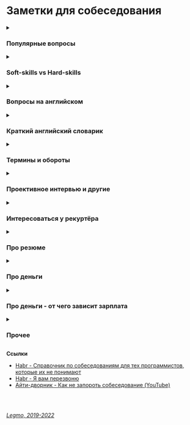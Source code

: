 <h1>Заметки для собеседования</h1>

[//]: # (Популярные вопросы)
<details><summary><h3>Популярные вопросы</h3></summary><p>

- Почему вы ищете работу?
- Какую работу вы ищите?
- Чем занимались на прошлой работе?
- Был ли коммерческий опыт работы с данной технологией?
- Зарплата - ожидания
- Как скоро готовы выйти
- Английский
- Git
- Agile
- Есть ли опыт написания тестов?
- Есть ли опыт работы в команде с code-review и тестировщиками?
- Опыт работы со строгой типизацией
  <br></p>
  <br>

[//]: # (Почему ушли с предыдущей работы?)
<details><summary><b>Почему ушли с предыдущей работы?</b></summary><p>

Рекрутер не ждет от этого ответа слишком многого. И так ясно, что будь всё в жизни людей гладко, они бы работали на
одном и том же месте с достижения трудоспособного возраста и до самой смерти. Рекрутер будет удовлетворен любым ответом,
который не поставит его самого в неловкое положение перед руководителем, когда тот у него спросит «а чего этот чел
хочет? Почему уволился из предыдущей компании?» Любой более-менее адекватный ответ, который рекрутеру не стыдно будет
передать вышестоящему руководителю, будет приемлем.

Сформулируйте ответ так, чтобы у рекрутера не сложилось впечатление, будто у вас была возможность повлиять на
сложившуюся ситуацию, но вы не смогли её реализовать.

- Приемлемые – ситуации, в которых вы не могли повлиять на обстоятельства (например - очень большие задержки по
  зарплате, или очень низкая зарплата и полное отсутствие перспектив, или например неудобное расположение)
- Неприемлемые – ситуации, когда у вас была возможность тем или иным способом повлиять на обстоятельства, но вы не
  смогли (личный или профессиональный конфликт с руководителем или коллегой, неконкурентноспособный продукт компании в
  создании которого принимаете участие лично вы, неисполнение своих обязательств)

Как отвечать, если у вас на предыдущей работе действительно всё было не очень гладко?

- Нужно формулировать свой ответ в форме не «почему», а в форме «для чего».

<br><p>
</details>

[//]: # (Большой перерыв после последней работы - почему? Чем занимались?)
<details><summary><b>Большой перерыв после последней работы - почему? Чем занимались?</b></summary><p>

Закрыл большой проект, заработал довольно существенную сумму. Решил устроить нормальный отпуск, впервые за несколько
лет. В процессе, пришёл к выводу, что хочу сменить сферу деятельности и активно занялся самообучением

<br></p>
</details>

[//]: # (Ошибки - самые серьёзные ошибки в вашей карьере?)
<details><summary><b>Ошибки - самые серьёзные ошибки в вашей карьере?</b></summary><p>

Обычно, цель этого вопроса выяснить не уровень дна, которое вы сумели пробить в своем прошлом, а ваш локус контроля (
т.е. склонны ли вы возлагать ответственность за свои неудачи на себя, или на обстоятельства), и ваше к ним отношение.

Для успешного прохождения вопроса лучше возлагать ответственность на себя. Это представит вас как человека, способного к
управлению собственной жизнью, а не как детерминированное существо, сама судьба которого зависит исключительно от того,
как сложатся звёзды и обстоятельства

Второе: надо проговорить какие выводы вы сделали из ситуации, чему научились.

<br></p>
</details>

[//]: # (Достижения - самые серьёзные)
<details><summary><b>Достижения - самые серьёзные</b></summary><p>

Цель вопроса - узнать потолок, которого вы пока смогли достичь.

Этот потолок должен соответствовать должности, на которую вы претендуете, но не быть слишком высоким, иначе возникнет
вопрос «а что вы вообще забыли на этом собеседовании с такими достижениями?»

<br></p>
</details>

[//]: # (Стресс - насколько вы стрессоустойчивы)
<details><summary><b>Стресс - насколько вы стрессоустойчивы</b></summary><p>

Ответ: «А какие именно стрессы предполагаются на этой должности?»

Рекрутер может рассказать о злых придирчивых клиентах, большом объеме работы, неисполнительных контрагентах.

После чего можно развеять его опасения, сказав: «Да это ерунда, я с таким постоянно сталкивался, и мне всегда удавалось
найти общий язык практически с любым человеком»

<br></p>
</details>   

[//]: # (Расскажите о руководителе)
<details><summary><b>Расскажите о руководителе (коллеге/клиенте/друге/недруге...)</b></summary><p>

Стандартная проективная методика из психологии, основанная ещё на древнем изречении о том, что «праведник даже в воре
увидит праведника, а вор даже в праведнике – вора»

Иными словами, понять что за человек перед тобой проще всего по тому, как он отзывается о других.

Конечно, если вам пришлось и правда работать с откровенными мудаками, дифирамбы им петь ни к чему. Но лучше обратить
внимание именно на положительные черты, а не на том, какие они были гады, это покажет и вас самого в лучшем свете.

<br></p>
</details>

[//]: # (Качества хорошего руководителя)
<details><summary><b>Качества хорошего руководителя</b></summary><p>

Вариация предыдущего вопроса.

Вариант ответа:

- Хороший начальник обладает опытом и развитыми «soft-skills», т.е. умением строить коммуникации
-
- Терпелив
- Умеет слушать
- Не занимается «микро-менджментом»
- Обладает опытом, чтоб видеть - вот эти задачи идут нормально, не надо трогать. А вот эта горит, надо срочно что-то
  делать, за оставшиеся дни не успеваем - надо переносить сроки, передать другому человеку, изменить формулировку...
- Умеет модерировать дискуссию.<br>
  Например, чтоб вся команда не залипала на полчаса слушая одни и те же возмущения одного сотриудника. Где-то
  поддержать, где-то переключить беседу, где-то прервать и скзатьа «Это мы обудим во время личного звонка (или узким
  кругом, с теми кого это касается)

<br></p>
</details>

[//]: # (Ваши недостатки)
<details><summary><b>Ваши недостатки</b></summary><p>

Лучше говорить только о тех недостатках, которые не пересекаются с качествами, необходимыми для исполнения обязанностей.

Например – вакансия грузчика.<br>
— Какие у вас недостатки?<br>
— Вы знаете, мне кажется я не слишком интеллектуальный человек.<br>
«Отлично! Нам как раз нужны такие грузчики» — подумает рекрутер.<br><br>

Или например – вакансия программиста.<br>
— Какие у вас недостатки?<br>
— Даже не знаю. Наверное, физ. подготовка оставляет желать лучшего.<br>
— Ну, ничего, для тяжелых работ у нас грузчики есть.<br>

<br></p>

</details>

[//]: # (Почему хотите работать в нашей компании? / Что для вас важно в вашей работе? / Что вам кажется наиболее привлекательным в этой должности?)
<details><summary><b>Почему хотите работать в нашей компании? / Что для вас важно в вашей работе? / Что вам кажется наиболее привлекательным в этой должности?</b></summary><p>

Вспоминаем описание вакансии, на которую вы пришли, и пересказываем её своими словами.

Например, вакансия сисадмина. Обязанности на работном сайте:

- Развертывание, оптимизация и поддержка работоспособности инфраструктуры
- Обеспечение безопасности информационных систем и серверов.
- Подготовка предложений по модернизации оборудования, координация работ с поставщиками оборудования и технических
  решений.

Ответ:

- Ваша компания мне интересна тем, что она предлагает именно то, что я ищу. Для меня важно заниматься работой, которую я
  люблю и умею делать лучше всего – развертыванием IT инфраструктуры, обеспечением информационной безопасности,
  модернизацией оборудования.

Если получится не заржать, то считайте, вопрос пройден.

<br></p>
</details>

[//]: # (Зачем вам деньги?)
<details><summary><b>Зачем вам деньги?</b></summary><p>

Вопрос чаще задают менажерам и т.д.

На мой взгляд, хороший вариант ответа - пирамида Маслоу

- выживание (еда, одежда, жильё..)
- комфорт (вкусная еда, красивая одежда, машин, отпуск...)
- самореализация (хобби, помощь другим и т.д.)

В ответе:

1. Не зависнуть, не тупить
1. Показать более-менее внятное структурное мышление - у меня такие-то траты (кредит, дети, машина...)

<br></p>
</details>

[//]: # (Кого уважаете в профессиональной сфере?)
<details><summary><b>Кого уважаете в профессиональной сфере? (известные личности/ресурсы)</b></summary><p>

- Дмитрий Кузюбердин - it-Kamasutra
- Илья Кaнтop - learn.javascript.ru
- Максим Пацианский - книга "React.js курс для начинающих", https://vk.com/maxpfrontend
- Дмитрий Трепачёв - http://code.mu/
- Hexlet - Кирилл Мокевнин (ru.hexlet.io)
- Сергей Чикуенок - вёрстка
- телеграмм-каналы можно упомянуть

<br></p>
</details>

[//]: # (Ресурсы  по специальности и около)
<details><summary><b>Ресурсы по специальности и около ()</b></summary><p> 

От Алекса программист-expert в EPAM

- Читать что-то конкретное, я не читаю. Изредка, когда охота "покатать вату", ищу что-то
  на [Medium](https://medium.com/)
- Из фронтового, слушаю подкасты, если говорят о чем-то интересном, захожу в show-notes и смотрю ссылки или ищу.
- Из отечественных подкастов по фронту:
  - [Frontend Weekend](https://soundcloud.com/frontend-weekend)
  - [Девшахта](https://medium.com/devschacht/tagged/девшахта)
  - [Фронтенд Юность (18+)](https://soundcloud.com/frontend_u) - может показатся хулиганским,
    но уровень у ведущих хороший.
- Обязательно, хотя бы раз в неделю захожу сюда
  - [Awesome JavaScript Sorrycc GitHub](https://github.com/sorrycc/awesome-javascript) - a collection of awesome
    browser-side JavaScript libraries, resources and shiny things.
  - [Awesome JavaScript Uhub GitHub](https://github.com/uhub/awesome-javascript) - a curated list of awesome JavaScript
    frameworks, libraries and software.
  - [bestofjs.org](https://bestofjs.org/)

От себя

- Дмитрий Кузюбердин - [IT-Kamasutra](https://www.youtube.com/c/ITKAMASUTRA)
- Илья Кaнтop - [learn.javascript.ru](https://learn.javascript.ru)
- Дмитрий Трепачёв - [code.mu](http://code.mu)
- Кирилл Мокевнин - [Hexlet](https://ru.hexlet.io/)
- Евгений Кавальчук - [WebDev](https://www.youtube.com/c/YauhenKavalchuk)

<br></p>
</details>

[//]: # (Книги по специальности и около)
<details><summary><b>Книги по специальности и около</b></summary><p>

- Программирование
  - Банда четырёх (Э. Гамма, Р. Хелм, Р. Джонсон, Д. Влиссидес.) - Приемы объектно-ориентированного проектирования.
    Паттерны проектирования
  - Мартин Р - Чистый код
  - Бэнкс А, Порселло Е - React и Redux. Функциональная веб-разработка (O'Reilly)
  - Петцольд Ч - Код. Тайный язык информатики
  - Бхаргава А - Грокаем алгоритмы
- Дизайн, юзабилити, проектирование интерфейсов
  - Алан Купер - Психбольница в руках пациентов
    - Дональд Норман - Дизайн привычных вещей (1988)
    - Влад Головач - Искусство мыть слона. Дизайн пользовательского интерфейса (2001 и 2010)
    - Влад Головач - Культура дизайна (2014 и 2017)
    - Джеф Раскин - Интерфейс. Новые направления в проектировании компьютерных систем (Apple)
    - Адриан Форти - Объекты желания (1986)
    - Эдвард Тафти - Представление информации
- О жизни в целом
    - Франкл В - Сказать жизни «Да!»
    - Карнеги Д - Как перестать беспокоиться и начать жить
    - Талеб Н - Антихрупкость
- "Общефилософское"
  - Буддизм
  - Философия стоицизма, Сократ, Ницше
  - Дао Дэ Дзин (Лао Цзы)

<br></p>
</details>

</details>

[//]: # (Soft-skills vs Hard-skills)
<details><summary><h3>Soft-skills vs Hard-skills</h3></summary><p>

`Soft-skills` — навыки, которые помогают решать жизненные задачи и работать с другими людьми.<br>
Коммуникация, критическое мышление, управление проектами, наставничество... Умение общаться с коллегами, участвовать в
дискуссии, модерировать дискуссию, проводить code-review (т.е. давать обратную связь по ошибкам) и т.д.

`Hard-skills` — узкие профессиональные навыки, которые нужны для решения конкретных задач в повседневной работе.

**Ссылки**

- [Что такое soft skills и как их развивать. Полный гид](https://trends.rbc.ru/trends/education/5e90743f9a7947ca3bbb6523#p1)

<br></p>
</details>


[//]: # (Вопросы на английском)
<details><summary><h3>Вопросы на английском</h3></summary><p>

- рассказ о себе
- образование
- какую работу ищете
- почем нравится/не нравится профессия/язык/среда (web-разработка, Drupal, React...)
- почем нравится/не нравится удалённая работа

<br></p>
</details>

[//]: # (Краткий английский словарик)
<details><summary><h3>Краткий английский словарик</h3></summary><p>

- Я делал работу - I did the work
- Я хочу сделать - I want to do
- Я хотел бы - I would like to
- Я хотел бы - I wanted
- Я имел - I had
- Я буду иметь - I'll have
- Мне нравится - I like
- Мне не нравится - I do not like

- Переписка - correspondence
- Общение - communication
- Митинг - meeting (невероятно!)
- Спокойно - calmly
- Срочно - urgently
- Опыт - experience
- Такие как - such as
- Много - A lot of
- Не много - A little of
- Старый код - Legacy code
- Проблемы, вызовы - Challenges

- Изучать - To study
- Сжатые сроки выполнения - Short deadlines
- Высоконагруженные проекты - Highload projects
- В течении моей работы, я... - During my work, I...
- Мои задачи включали - My tasks included
- Делать что-то полезное - Do something useful
- Развиваться в этом направлении - Develop in this direction
- Большая международная команда - A large international team

<br></p>
</details>

[//]: # (Термины и обороты)
<details><summary><h3>Термины и обороты</h3></summary><p>

- CV - резюме или сопроводительной письмо (cover letter)
- rate, pay rate - зарпалата, ставка зарплаты
- gross salary - зарплата до вычетов
- net salary - зарплата на руки
- offer - предложение
- рекуртёр, hr - специалист по поиску персонала
- NDA - договор о неразглашении
- soft skills - обычно набор личностных качеств, которые помогают эффективно взаимодействовать с людьми. Соотвествие
  корпоративной культуре и т.д.
- hard skills - все навыки, которые связаны с непосредственной профессиональной деятельностью человека и доступны для
  наглядной демонстрации.
- must have - обязательно
- outsourcing - наёмный сотрудник, не в штате компании
- pay — оплата, выплата, заработная плата
- salary — зарплата Фиксированная, обычно ежемесячная оплата работы сотрудника.
- overtime — сверхурочные
- своевременная индексация рейта

**Ссылки**

- https://skyeng.ru/articles/pay-salary-wages

<br></p>
</details>

[//]: # (Проективное интервью и другие)
<details><summary><h3>Проективное интервью и другие</h3></summary><p>

Чтобы лучше понять тип личности кандидата и присущие ему модели поведения, работодатели задают проективные вопросы:
просят кандидата высказать мнение о людях и ситуациях, с которыми он никак не связан. Кандидату не нужно говорить о
себе, поэтому он начинает действовать свободнее. Но так как человек судит о событиях и других людях с точки зрения
своего опыта, интервьюер делает из его рассказа полезные выводы.

Проективные вопросы звучат так:

- «Зачем люди делают карьеру?» Работодатель пытается узнать о мотивах кандидата, понять, почему ему важен или не важен
  карьерный рост.
- «Опишите типичные причины конфликтов в коллективе». Из ответа на этот вопрос можно узнать о негативном опыте
  кандидата, его представлениях о комфортном и некомфортном для него коллективе.
- «Какой клиент может стать проблемным для компании?» Это тоже вопрос о негативном опыте, о конфликтах, которые могут
  повториться у сотрудника в будущем.
- «Почему одни люди добиваются в жизни успеха, а другие терпят неудачи?» Ответ на вопрос расскажет о том, как кандидат
  представляет себе успех: в чем его причины, как его повторить.

  Вы можете вернуть интервьюера из гипотетических ситуаций в реальность: «Не могу говорить за всех людей, но лично мне
  кажется…»

**Ссылки**

- [hh.ru- Различные типы интервью](https://irkutsk.hh.ru/article/301547)

<br></p>
</details>

[//]: # (Интересоваться у рекуртёра)
<details><summary><h3>Интересоваться у рекуртёра</h3></summary><p>

- **Общие вопросы**
    - Уточните пожалуйста - вы работаете в компании и внешний специалист?
    - Тип компании - стартап, свой продукт, аутсорс...
    - Размер компании (Россия/ мир)
    - Офисы - вообще есть? За рубежом? В Сибири?
    - В связи с чем открылась вакансия?
    - Какие есть особенности у этой вакансии?
  - **Чем предстоит заниматься**
    - Какого идеального сотрудника вы ищете?<br>
      Для каких целей и задач компания ищет человека (задать прямой вопрос). После чего провести параллели с вашим предыдущим опытом, и рассказать, как именно вы планируете это сделать.
      ```
      - Мы ищем логиста, который бы уменьшил наши издержки на доставку комплектующих из Китая.
      - Ясно. На прошлой работе издержки были очень сильно раздуты из-за того, что руководство 
      по привычке работало с транспортными компаниями, у которых тарифы не менялись много лет, 
      пришлось заново просмотреть рынок, заменить некоторых перевозчиков, затраты были сокращены 
      на такие-то суммы. Есть список из хороших, проверенных компаний, которые никогда не подводили. 
      ```
    - Моя роль на проекте
    - Планируемые результаты моей работы за 30, 60, 90 дней
    - Критерии качества работы
      - какие ключевые качества хорошего сотрудника? Попросить расшифровать
      - по каким критериям вы оцениваете работу? Что такое для вас хорошо и плохо?
      ```
      Например:
        - что вы вкладываете в слово отвественность?
        - предлагать идеи – это хорошо или плохо? 
        - или сначала надо навести порядок в работе? 
        - или бог с ним с порядком, главное – чтобы не беспокоили менеджера, и при этом росла 
        прибыльность проекта?
        - если я вижу что на проекте что-то не так:
          - сразу хвататься исправлять?
          - инициировать обсуждение? с кем?
          - не беспокоить начальство вопросами и всё сделать самому?
      ```
  - **Проект, команда**
    - О проекте
    - Чем занимается команда
    - Стэк технологий
    - Вопросы о задачах, технологиях
    - Поддержка/новый код
    - Какая команда
    - Кол-во человек на проекте (дев/тест/прочие)
    - Есть ли общение на английском?
    - Методология разработки - Agile? Lean (бережливая)?
    - Митинги - насколько часто, в какое время, на каком языке, с видео/без
  - **Режим работы**
    - Часовые пояса
    - Время работы
    - Насколько свободный график? 
    - Непрерывное присутствие в чате в течении рабочего дня?
    - Можно ли часть дня работать по своему времени (оставляя "окно" для общения с командой)
    - Отпуск / отгулы / больничные - сколько раз в год, как долго, насколько заранее, оплачиваемый/нет
    - Гос. праздники - есть ли? Национальные? Оплачивают?
    - Переработки (вечер, выходные) - есть ли, как часто, оплачивают ли, если да - по какой схеме
  - **Возможности развития**
    - Возможности развития и обучения?
    - Оплачивает ли она курсы/сертификаты? Хекслет, HTML-academy...
    - Ментор
    - Код-ревью
  - **Деньги**
    - Оплата почасовая или фиксированная?
    - Если почасовка 
      - Гарантируют ли загрузку? 
      - Провалы в неделю-две между проектами? 
      - Полдня нет работы, а к вечеру упала и надо отработать 8 часов
    - Уровень зарплаты (до вычета налогов)
    - Это з/п с учетом премий и бонусов или только окладная часть (та, которая будет прописана в договоре и будет выплачена при любых условиях посещения работы) 
    - Метод оплаты - перевод на карту? Конкретный банк?
    - ИП необходимо?
  - **Испытательный срок**
    - Испытательный срок? 
    - Зарплата на испытательном сроке? 
    - Условия прохождения? 
    - Сколько человек обычно отсеивается?
  - **Условия договора**
    - Трудовой договор?
    - Право расторжения договора 
    - NDA
    - Соц. пакет
  - **Карьерный рост**
    - Схема карьерного роста?
    - Как часто и на каком основании пересмотр ставки и позиции в компании. 
    - Индексация заработной платы, ее частота и размеры
  - **Медицинское страхование**
    - объемы,
    - что включает, что
    - что рассматривается, как страховой случай, а что не рассматривается
- **Всякое другое**
    - Выдают ли рабочую машину
    - Офис
        - оценка по 10 бальной шкале)
        - есть ли Firewall
        - время на общественном транспорте (минут/транспорт)
    - Общее впечатление от компании

<br></p>
</details>

[//]: # (Про резюме)
<details><summary><h3>Про резюме</h3></summary><p>

Составление резюме - очень большая тема.<br>
Пока буду набрасывать некоторые статьи без особого отбора. Будет время - запишу основные тезисы.

**Ссылки**

- [33 лайфхака для резюме, которые удвоят твою заработную плату ](https://lifehacker.ru/2015/04/07/33-lajfhaka-dlya-rezyume/)
- [habr - 12 шагов по поиску удаленной работы](https://habr.com/ru/post/461629/)
  - [Overqualified и специфика резюме в Канаде](https://t.me/maricanada/275)
  - [habr - oDesk (Upwork). Мой опыт за полтора года](https://habr.com/ru/post/234551/)
  - [Мой опыт работы на odesk.com](https://juan.livejournal.com/354420.html)
  - [Фриланс на Upwork 2019 ](https://book.jff.name/front-matter/about-upwork-book/)
- [habr - Резюме программистов. Часть 1 (плохие)](https://habr.com/ru/post/184332/)
- [habr - Резюме программистов. Часть 2 (хорошие)](https://habr.com/ru/post/184372/)
- [habr - Как написать хорошее резюме для удаленной работы в зарубежной компании](https://habr.com/ru/company/talentboard/blog/296740/)
- [hh.ru - О себе: как заполнить самый странный раздел в резюме](https://irkutsk.hh.ru/article/302530)
- [habr - 38 пунктов, которые вы обязаны исключить из вашего резюме прямо сейчас](https://habr.com/ru/company/icanchoose/blog/290668/)
- [Как сделать так, чтобы получать больше предложений по работе](https://pikabu.ru/story/kak_sdelat_tak_chtobyi_poluchat_bolshe_predlozheniy_po_rabote_6332920)
- [hh.ru - Стойка на руках и губы уточкой: как выбрать фото для резюме](https://irkutsk.hh.ru/article/23994)
- [hh.ru - 30 слов и выражений, которые помогут составить хорошее резюме](https://irkutsk.hh.ru/article/302406)
- [Пример эволюции резюме UX-дизайнера за 7 лет (Airbnb)](https://raw.githubusercontent.com/Legmo/notes/master/Pages/7-years-resume.jpg)

<br></p>
</details>

[//]: # (Про деньги)
<details><summary><h3>Про деньги</h3></summary><p>

Вопрос зарплаты, обычно, обсуждается дважды:

1) Обсуждение с рекуртёром - на первом собеседовании. Чтоб он понял, попадаете ли вы в вилку вакансии.
2) Обсуждение с руководителем - когда вам готовы сделать offer.

**Обсуждение с рекуртёром**
Формулировка для рекрутера должна быть такой:<br>
`Я рассматриваю предложения от такой-то суммы, но всё зависит от того, что мне придется делать.`

Переговоры превращаются в игру:
  ```
  - Каковы ваши зарплатные ожидания?
  - Ну, зависит от того, что мне придется делать. А вы на какую зарплату специалиста ищете?
  - Хотелось бы всё-таки от вас услышать вашу минимальную планку.
  - Понимаете, это зависит от многих моментов, но я знаю, что вилка у вас в любом случае есть, 
  поэтому не могли бы вы её всё-таки озвучить, вдруг я вам просто не подойду по ней?
  И у кого быстрее сдадут нервы, и он озвучит конкретную сумму, тот и проиграл.
  ```

Почти всегда разные компании предлагают за один и тот же функционал разные зарплаты, в зависимости от того, насколько
финансово уверенно они себя чувствуют, и конечно «традиций». Поэтому "выманивание" информации о вилке по зарплате
необходимо, чтобы не скостить самому себе будущую зарплату на существенную сумму.

Если попался непробиваемый рекрутер, непременно хочет услышать ваше предложение - назвать мин. сумму, за которую будет
комфортно работать.<br>
Минимальная сумма = не та зарплата, на которую вы будете ходить на работу со слезами на глазах<br>
А та, получая которую, вы не будете испытывать слишком больших душевных мук и терзаний.

Точка зрения: рекрутеру нельзя называть минимально комфортную сумму, потому что вам в 90% случаев предложат на 5-10%
меньше нее и больше нее никогда не заплатят. А надо, определив для себя комфортную зарплату, называть на 10% больше,
тогда и будет запас поторговаться.

Вариант формулировки:

  ```
  Средняя ЗП для специалиста моего уровня - такая-то. 
  Я считаю что я имею необходимый набор навыков и опыта чтобы рассчитывать на среднюю + 10%. 
  Но в целом я готов обсудить размер ЗП и перспективы после того как узнаю спектр задач 
  и требования.
  ```

** Если рекуртёр не говорит про зарпалту **
Можно спросить самому, хотя бы про нижнюю планку зарплаты. <br>
В середине или конце беседы (когда все ключевые моменты обсудили)<br>
Но, вообще - лучше так не делать, подождите пока вам сделают offer (см. ниже)

** Обсуждение с руководителем **
Можно немного поднять свои зарплатные ожидания (относительно общения с рекуртёром)

Сработает это только в том случае, если вы действительно нашли общий язык, и сумели убедить его что вы подходите под те
задачи, которые он вас нанимает, поэтому делать это нужно только в конце беседы.

Беседу лучше выстраивать таким образом – после ответа на его вводные вопросы лучше задать прямой вопрос о том, для каких целей и задач компания ищет человека, после чего провести параллели с вашим предыдущим опытом, и рассказать, как именно вы планируете это сделать.
  ```
  Итак, вы почувствовали, что разговор задался, и вы решили озвучить большую сумму, 
  чем ту, что озвучили рекрутеру.
  
  На это руководитель может ответить:
    - Но Марии вы говорили что готовы выйти на другую зарплату.
    
  Приемлемым ответом будет такой:
    - Нет, Марии я говорил, что всё будет зависеть от функционала. Те задачи которые вы озвучили, 
    стоят столько. Я готов гарантировать их исполнение на 100% , но хотелось бы получать вот такую сумму.
   
  Если ваши требования вменяемы, и вы действительно убедили его что способны сделать все, что обещаете,
   скорее всего предложение будет сделано. 
  ```

** Про вопросы о зарпалате на начальном этапе переговоров **
Главный принцип: пока не получил официального предложения о работе – не говори про зарплату. Особенно если не
спрашивают.

По возможности, уходите от вопросов о зарплате, пока не получите предложение о работе от своего будущего руководителя. В
его интересах, чтобы вы были мотивированы и готовы работать на данной должности как можно дольше. Никого не устраивает
текучка кадров, это как минимум экономически не выгодно. (Мы не берем примеры организаций, которые строят свою экономику
на обмане сотрудников, когда вам обещают много, вы верите, но только после испытательного срока, уподобляетесь Папе
Карло, а вам сообщают через три месяца, что испытательный срок вы не прошли и вас увольняют, чтобы найти следующего
доверчивого гражданина.)

  Точка зрения: для работодателя вопрос про деньги от кандидата на старте отношений – это демонстрация того, что человек не будет лоялен компании и если кто-то другой предложит на 100 у.е. больше, он тут же покинет данную организацию.

  Если просят заполнить анкету, в которой стоит графа «Укажите желаемый размер заработной платы», смело пишите: «обсуждается».

Если не требуют указать точную цифру – пишите интервал (добавьте 10% к последней, добавьте 20%, чтобы достичь
приемлемого результата и была возможность для торга).

** У кадровиков есть простая схема понять, сколько вы стоите **
Обычно спрашивают: «Назовите минимальную сумму, ниже которой вы работать не будете?» Допустим вы называете цифру в 1000
у.е., кадровик, что-то черкает в анкете и задает вопрос повторно: «А если зарплата будет 950 у.е. – вы согласитесь?» Вы
начинаете лихорадочно думать, а устроит или не устроит вас такая цифра, если вы заложили 20% для торгов, то вы легко
«отдадите» — эти 50 у.е. и согласитесь. Но кадровик не унимается: «А если это будет 900 у.е.?» Так пошагово определяют
вашу нижнюю границу торгов по зарплате.

** Как понять, что ваши требования вменяемы? **

Очень просто, также, как и при любом ценовом анализе, когда вы ходите по магазинам, методом исследования предложения.

  Некоторые работные сайты предлагают бесплатный пробный доступ к своей базе, или доступ по минимальной цене, например на один день. Полистайте резюме кандидатов вашей профессии, посмотрите на их образование, опыт работы, навыки. Посмотрите их зарплатные ожидания.
 
  Если зарплатные ожидания не опубликованы в резюме, можно и позвонить, представившись какой-нибудь компанией, и поинтересоваться, каковы зарплатные ожидания ваших прямых конкурентов на рынке труда.

Также можно позвонить в кадровые агентства, тоже представившись какой-нибудь компанией, и поинтересоваться, во сколько
вам встанет вот такой кандидат (описываете свой опыт, и узнаете, сколько сейчас стоят на рынке такие люди) .

** Грамотные формулировки для ответов о желаемой зарплате **
  - Мне бы хотелось обсудить данный вопрос позже, когда вы точно поймете, что я подхожу на данную должность.
  - Я верю вашей компании, что она берет на работу только высокопрофессиональных специалистов, обеспечивая им достойную зарплату.
  - Предполагаю, что оклады в вашей компании уже утверждены для всех должностей, готов их принять, если вы их озвучите т.д.

** Грамотные формулировки для ответов на конкретные предложения по зарплате **
  - Вам сделали **отличное предложение**
  ```
    Я внимательно ознакомился с вашим предложением. Должен признать, что оно достаточно конкурентоспособно.
   Однако предложенный вами размер месячной заработной платы на 10% ниже, чем я зарабатываю в настоящее 
    время. Хотя бонусы помогут улучшить ситуацию, все-таки я предложил бы пересмотреть размеры базовой 
    зарплаты. Есть ли возможность изменения размера предложенной зарплаты?
  ```
  - Вам сделали **хорошее предложение**
  ```
    Определенно, мои ожидания почти оправдываются. Однако я надеялся на несколько большую сумму 
    в пределах от… до… Насколько велики наши возможности для дальнейшего обсуждения зарплаты?
  ```
  - Вам сделали предложение с **низкой зарплатой**
  ```
    Вы мне действительно нравитесь, и работа кажется подходящей. 
    Успехи управления и организационной стратегии также выглядят весомыми. 
    Единственное, о чем нам нужно поговорить, и единственное, что меня удерживает, – это первоначальное
    предложение о компенсационном пакете. Откровенно говоря, зарплата меньше, чем я ожидал. 
    Я действительно заинтересован в этой должности, и, по моим сведениям, $X — это приблизительный
    уровень зарплаты. В других компаниях, с которыми я веду переговоры, предлагается примерно столько.
    Вы можете что-нибудь предпринять в этом направлении?
  ```

** Про повышение зарплаты **
  - **Правильная постановка вопроса** со стороны сотрудника<br> 
  ```
  Что я могу делать на этом месте, чтобы в перспективе X месяцев/лет зарабатывать Y денег (стать менеджером и пр.)?
  ```
  - **Амбициозная постановка вопроса**<br>
  ```
  Какой подвиг мне нужно совершить, чтобы стать менеджером в этом году? 
  (получить премию в стопятьсот мильёнов?)
  ```
  - Если вы уже получили офер в другую компанию, то постановка вопроса не меняется:<br> 
  ```
  Каюсь, грешен – сходил на собеседование. 
  Когда сходил, уже не каюсь. :) 
  Вот что предлагают. 
  Можно ли у нас делать что-то, чтобы зарабатывать сравнимые деньги?
  ```
  - Из обсуждений на habr'e:<br>
  ```
  - За мои 10 лет, зарплату ни разу не повысили. Приходилось увольняться и на новом месте 
  уже повышаться по з/п.
  - Повышения бывают. Но, только если ты не сидишь как сыч и не бубнишь себе под нос что пора з/п
  повышать. А вот если ты ноешь как последняя скотина, то начальник знает что тебе денег мало 
  и можешь неилюзорно свалить в любой момент - тут уже повышают.
  Факт: молчишь = доволен.
  ```

** Про снижение з/п в процессе переговоров **
Я считаю, что проще не прогибаться, просто сказав - "вы спрашивали на какую минимальную сумму я согласен, я её озвучил,
на меньшее, к сожалению, согласиться не могу"

А когда ты сказал что "это мой минимум", а потом согласился ещё на меньшее, то может показаться, что ты себя не ценишь,
или что никому не нужен.

** Как вы относитесь к задержкам по зарплате? **
Понятно, что такой вопрос может означать только одно – задержки по зарплате в данной компании имеют не случайный, а
систематический характер. Кто-то может подумать «ну, если зарплата хорошая, то почему бы и нет? Можно и подождать»

Можно то можно, но придя в компанию, в которой стабильные задержки зарплаты например в месяц, фактически первый месяц вы
будете работать бесплатно.

А получать зарплату только со второго месяца. Когда-нибудь, через год или два, а может позже, когда вы будете менять
работу, с вами возможно и рассчитаются за тот первый бесплатный месяц. А может и нет.

** Постоянно мониторьте, сколько стоят специалисты вашего уровня на рынке труда **
Даже если вас все устраивает на вашем рабочем месте, походите по собеседованиям.
Как минимум, вы будете в курсе, какие требования предъявляются рынком к вашей должности, что предлагается взамен.

** При получении предложения с указанием зарплаты, возьмите паузу **
Не надолго, на один день.<br>
Помните, профессионалы стоят дорого, потому что они не суетятся и знают себе цену.

** Профессионалы не торгуются **
Им это просто не надо - не они стоят в очереди за работой, а организации уговаривают их.<br>
Покажите, что вы профессионал.<br>
Но не затягивайте свое решение больше чем на один день - профессионалы думают быстро.

** Изучите внимательно компенсационный пакет, который вам предлагает работодатель **

**Ссылки**

- [Джин - статистика зарплат](https://djinni.co/salaries/?job=JavaScript&year=6m)
- [Мой круг - Зарплаты в ИТ](https://moikrug.ru/salaries)
- [Мой круг - обзор зарплат](https://habr.com/ru/company/moikrug/blog/439152/)

<br></p>
</details>

[//]: # (Про деньги - от чего зависит зарплата)
<details><summary><h3>Про деньги - от чего зависит зарплата</h3></summary><p>
  Пример ответа на вопрос: укажите "вилку" вашей зарплаты? Это далеко не все факторы, но общий ход мыслей, я думаю, понятен.

Вилка зарплаты примерно от X до X*2 тысяч рублей/долларов/евро.<br>
Попробую в нескольких словах объяснить, почему такой большой разброс.

Прямое влияние на рейт будут оказывать следующие факторы:

1) <b>Это оплата до/после всех вычетов?</b><br>
  При работе через ИП я отдаю до 10% в виде налогов, комиссий и сборов. Эта сумма напрямую влияет на размер зарплаты.
  
  2) <b>График и время работы.</b><br>
  Если график очень жёсткий, а время работы команды плотно привязано к Москве/Европе - это повод поднять рейт, т.к. часть времени мне придётся работать по вечерам. В этом нет ничего страшного, у меня большой опыт работы в таком режиме. Но, это повод получить некоторую компенсацию за неудобное рабочее время.
  
  3) <b>Насколько моя квалификация соответствует задачам?</b><br>
  Если основная часть работы подразумевает вёрстку и работу с шаблонами - это повод несколько поднять рейт. 
  В этой сфере я работаю уже давно, обладаю существенным опытом и могу в любой момент устроиться на хорошую зарплату в крупный проект.<br>
  Я могу гарантировать высокое качество и поэтому ожидаю соответствующей оплаты.<br>  
  Если существенная часть работы подразумевает программирование - это повод несколько снизить рейт.<br> 
  В этой сфере я активно расту и развиваюсь, некоторые аспекты я только изучаю, и сама возможность расти на реальных задачах - существенный бонус.
  
  4) <b>Насколько мне интересны задачи?</b><br>
  Я уже много лет занимаюсь вёрсткой, и многие задачи решаю почти автоматически. Зачастую, мне не приходится как-то напрягаться, чтоб заверстать тот или иной макет. Такую работу я оцениваю выше. Своего рода "налог на скуку" :)

5) <b>Возможности обучения и профессионального роста.</b><br>
   Наоборот, задачи по программированию для меня интересны и важны. Если у меня будет возможность существенную часть
   времени работать со скриптами, изучать различные подходы, советоваться с коллегами и в целом расти - это повод
   снизать рейт. Для меня очень важен профессиональный рост и развитие, и ради этой возможности я готов пойти на уступки
   в плане зарплаты.

6) <b>Уровень психологической напряженности.</b><br>
   Если работа подразумевает существенную психологическую нагрузку - это повод поднять финансовую планку.
   Речь про такие вещи как: короткие дедлайны, штрафы, работа над несколькими важными задачами одновременно, частое
   переключение между задачами, разрешение конфликтных ситуаций и т.д.<br>

Предлагаю обсудить вопрос зарплаты более подробно после технического собеседования, когда станет ясно - насколько мои
навыки подходят для данной вакансии, и насколько мне интересна эта вакансия.

<br></p>
</details>

[//]: # (Прочее)
<details><summary><h3>Прочее</h3></summary><p>

- Не знаешь - так и скажи. Не придумывай
- Но, полезно думать вслух (если немного соображаешь в теме)
    - я не знаю точно решения, но насколько мне известно браузер работает так-то и так-то, компилятор так-то и поэтому
      наверное будет примерно вот так... Показать что ты вообще что-то соображаешь и приплести известные тебе материалы
      из смежных областей.
- Не отзываться негативно от прошлых коллегах/компаниях - максимально сдержанно и корректно
- Не выдавать конфиденциальную информацию - NDA и всё такое
- Если лезут не в своё дело (например: "Почему вы не женаты?")
    - «Я думаю, этот вопрос не имеет отношения к моим профессиональным качествам, поэтому если вы позволите, я бы не стал на него отвечать». 
- Отлично, я думаю, что это выглядит хорошо, но что бы вы в нем оптимизировали?
  - Подготовив решение - подумайте о возможных граничных случаях, проблемах масштабирования и слабых сторонах. Всегда будьте на шаг впереди. 
  - Если вы используете рекурсивный подход, что может произойти, если у вас будет огромный фрагмент информации? 
  - Если вы используете алгоритм хеширования, как вы справитесь с коллизиями? 
  - Насколько вероятно, что это произойдет, и каков наихудший сценарий?
- Хороший пример "как разойтись, чтоб проект не просел" 
  - Расставание с человеком – тоже может быть устойчивым решением, если люди договорятся разойтись так, чтобы проект не просел. 
  - У вас бывало когда-нибудь такое, что уже уволившись, вы все равно ходили на предыдущую работу помогать? Или консультировали оставшихся ребят удаленно? Почему вы это делали? Скорее всего, потому что разошлись правильно и корректно.
  - Проблема менеджера не в том, что люди смертны, а в том, что они внезапно смертны. Если бы увольнения, мотивацию, де-мотивацию людей можно было бы предсказать и заложить в план — было бы гораздо проще жить! Поэтому если уход человека не ведет к неустойчивости проекта (человек передает дела, помогает и т.д.) — это не всегда плохо.
- Ожидания менеджера – у него в голове. 
  - Периодически в ответ на вопрос «Чего вы хотели бы, чтобы изменилось в результате тренинга» получаем от заказчиков ответы: «Хотим, чтобы люди стали более ответственными». Отличный ответ, из которого нельзя сделать вообще никаких выводов, пока не задашь уточняющий вопрос: «А как вы поймете, что они стали более ответственными?» И дальше главное слушать и успевать записывать. 
  - Потому что понимание ответственности у каждого свое. Для кого-то это когда человек не проходит мимо проблем, а начинает немедленно их решать. Для кого-то – когда он инициирует обсуждение проблем с заказчиком. Для кого-то когда он вообще не беспокоит руководство вопросами, а делает все сам. Пока не поймешь, что человек хочет, все, что ты делаешь – попытки угадать, что у заказчика в голове.
- Держитесь с достоинством. 
  - Помните о своих сильных сторонах, профессиональных, личностных. Заранее подготовьте яркие, красивые примеры из своего рабочего опыта. Помните, вас берут в организацию, чтобы вы принесли ей пользу, так расскажите, какую выгоду получила ваша предыдущая компания от вашей деятельности, как вы помогли спасти ее от кризиса, как вы вывели ее в лидеры и т.д. 
  - Не бойтесь несколько преувеличить свои заслуги. Помните, вы на рынке труда, здесь важно себя правильно преподать. 
  - А причину ухода объясните своим желанием развиваться, что вы выросли из рамок должности, отдела, компании, вам требуются новые горизонты.
- По тому, как вы отстаиваете свои интересы, ваш руководитель будет предполагать, что вы так же будете отстаивать интересы его подразделения.

***
Важно **"как ты себя объясняешь"** - насколько ты понятен рекуртёру, может ли он легко положить в нужную "коробочку"
своего сознания?<br>
Поначалу хорошо себя немного "упростить", быть понятным. Соответствовать ярлычкам.<br>
Потом, в процессе работы, можешь проявить что ты сложный, интересный и разнообразный.

Неправильно:

```
    Я 20 лет занимаюсь веб-разработкой, но до сих пор не освоил ничего кроме вёрстки. 
    Зато я был арт-директором в типографии и отлично играю на гитаре. 
    А сейчас думаю - толи пойти junior-разработчиком, толи устроиться поваром..."
```

Правильно:

```
    Я несколько лет занимался дизайном. Последние три года увлёкся веб-разработкой, плотно работал верстальщиком. 
    Освоил эту сферу на уровне "эксперт". 
    Сейчас развиваюсь как JS-программист, ищу позицию junior, чтоб быстро вырасти на реальных задачах"
```

<br>

***
Полезно завести отдельный аккаунт на **GitHub** с примерами кода. Подходящими для данной вакансии. Для вёрстки один, для
программирования - другой.<br>

***
Очень полезно для резюме иметь утверждённые правки в крупных/известных **OpenSource проектах** по своей тематике. Тем
самым ты перекладываешь работу по оценке твоего уровня на плечи сообщества - если сообщество приняло твои правки, значит
ты молодец, и можно особо тебя не проверять.<br>

***
Нет, это вы позволяете им так поступать. Кто вам запрещает задавать вопросы? Расспрашивайте работодателя, уточняйте все детали, записывайте наконец в блокнот! 

Неужели так трудно скачать из PlayMarket или AppStore диктофон?! 

Работодатель прекрасно понимает все свои риски, поэтому на собеседованиях докапывается до самых бессмысленных деталей. Так чего вы то вдруг засмущались? Докапывайтесь до него!

- Что за проект? 
- Какая точная зарплата? 
- Белая ли зарплата? 
- На каких условиях стоит ожидать роста зарплаты? 
- Есть ли перспективы для роста карьерного? 
- Стабильные ли инвестиции в проект (не обанкротится ли фирма завтра)? 
- Сколько уже сделано и сколько предстоит сделать? 
- Есть ли утвержденный план работ? 
- Определены ли точные роли в команде? 
- Кто руководит, какой у него стаж руководства, есть ли успешные завершенные проекты? А у команды? 
- Кто в команде, сколько их, давно ли они работают в команде, чем занимались? 
- Кому вы непосредственно будете подчиняться и какие границы у этого подчинения? 
- Каковы корпоративные правила в этом месте?
- Есть ли гарантии оплаты сверхурочных?
- Заинтересована ли компания в вашем обучении?
- Оплачивает ли она курсы/сертификаты?

И т.д. думаю вы уловили мысль.

В конце-концов, это вам в этом месте и над этим проектом работать (не)определенное время.
Ну так выясните на берегу во что вы собираетесь ввязаться, чтобы потом не скулить на хабре, не приходя в сознание, о том
как вам скучно и что все плохо!

**Зачем диктофон?**
Записать собеседование (если разрешат, бывает до собеса подписываешь соглашение о коммерческой тайне и неразглашении),
чтобы самому потом в спокойной обстановке еще раз прослушать все, если не получается запомнить. Некоторые вещи не сразу
принимаются во внимание, даже если они сказаны прямым текстом.

<br>

***

И помните — вы тоже оцениваете работодателя. Задавайте вопросы, важные для вас. Не только про зарплату и график работы,
а побольше спрашивайте про сам функционал, про то, как и что в компании устроено, какие есть особенности, в связи с чем
открылась вакансия. Почему-то многие думают, что это может отпугнуть. Наоборот: рекрутеры и руководители, которые
проводят интервью, часто сетуют, что кандидаты мало о чем не спрашивают и на всё кивают. На самом деле ваши вопросы
показывают вашу заинтересованность и серьезный подход к выбору работы — а это уже само по себе преимущество.<br>

***
Очередной случай, когда разработчик был в плохом настроении, ответил рекрутеру крупной компании ненормативно пару лет
назад, теперь хочет попасть в эту компанию, а в базе у фирмы стоит условная "черная метка".

У крупных корпораций сейчас базы кандидатов "сквозные". Т.е., например, в компании, где тысячи сотрудников по всем миру,
может быть единая база соискателей, которая хранит ВСЮ историю работы с данным кандидатом, от студенческой скамьи до
зрелого возраста. И одно некорректное письмо или разговор может сильно осложнить возможность в такую компанию попасть.

Конечно, эти вещи возвратны, но если конкуренция среди соискателей высока, то "меченым" отдается меньшее предпочтение.
Поэтому если очередная неопытная девочка-рекрутер из условного Почта.ру предложила Вам Java вместо JavaScript, не нужно
отвечать грубо, можно выслать в ответ смайлик или промолчать. Все мы когда-то были Junior-ами :)<br>

</p>
</details>

**Ссылки**
  - [Habr - Справочник по собеседованиям для тех программистов, которые их не понимают](https://habr.com/ru/post/485532/)
  - [Habr - Я вам перезвоню](https://habr.com/ru/post/468923/)
  - [Айти-дворник - Как не запороть собеседование (YouTube)](https://youtu.be/5D0xD-YG64k)

<br> 
<br> 

*[Legmo, 2019-2022](https://github.com/Legmo/notes/)*
